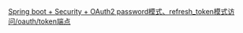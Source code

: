[Spring boot + Security + OAuth2 password模式、refresh_token模式访问/oauth/token端点](https://blog.csdn.net/yaomingyang/article/details/97281522)
